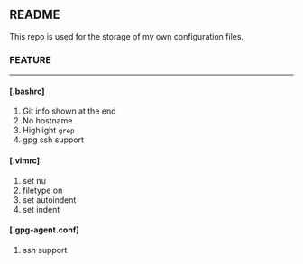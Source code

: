 ## README

This repo is used for the storage of my own configuration files.

### FEATURE
--------------------------
#### [.bashrc]
1. Git info shown at the end
2. No hostname
3. Highlight `grep`
4. gpg ssh support

#### [.vimrc]
1. set nu
2. filetype on
3. set autoindent
4. set indent

#### [.gpg-agent.conf]
1. ssh support
